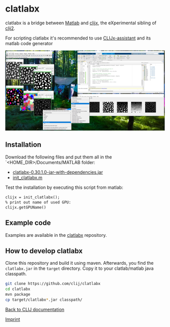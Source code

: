 # clatlabx
 
clatlabx is a bridge between 
[Matlab](https://de.mathworks.com/products/matlab.html) and 
[clijx](https://clij.github.io/clijx), 
the eXperimental sibling of [clij2](https://clij.github.io/clij2).

For scripting clatlabx it's recommended to use [CLIJx-assistant](https://clij.github.io/assistant)
and its matlab code generator

![Image](images/clablabx-screenshot.png)

## Installation
Download the following files and put them all in the `<HOME_DIR>/Documents/MATLAB folder:
* [clatlabx-0.30.1.0-jar-with-dependencies.jar](https://github.com/clij/clatlabx/releases/download/0.30.1.0/clatlabx-0.30.1.0-jar-with-dependencies.jar)
* [init_clatlabx.m](https://github.com/clij/clatlabx/blob/master/src/main/matlab_install/init_clatlabx.m)

Test the installation by executing this script from matlab:
```
clijx = init_clatlabx();
% print out name of used GPU:
clijx.getGPUName()
```

## Example code
Examples are available in the [clatlabx](https://github.com/clij/clatlab/) repository. 

## How to develop clatlabx
Clone this repository and build it using maven. Afterwards, you find the `clatlabx.jar` in the `target` directory. 
Copy it to your clatlab/matlab java classpath.

```bash
git clone https://github.com/clij/clatlabx
cd clatlabx
mvn package
cp target/clatlabx*.jar classpath/
```

[Back to CLIJ documentation](https://clij.github.io/)

[Imprint](https://clij.github.io/imprint)
